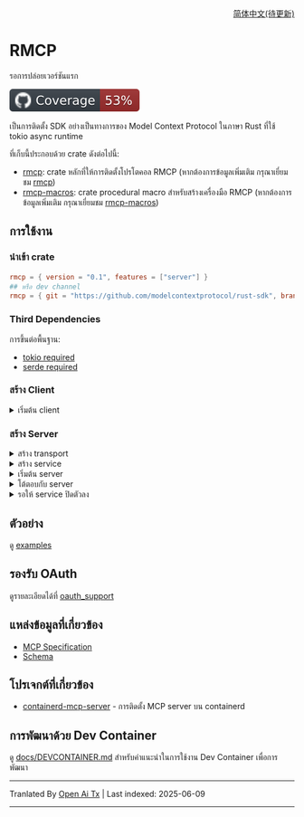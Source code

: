 <div align = "right">
<a href="docs/readme/README.zh-cn.md">简体中文(待更新)</a>
</div>

# RMCP
รอการปล่อยเวอร์ชันแรก
<!-- [![Crates.io Version](todo)](todo) -->
<!-- ![Release status](https://github.com/modelcontextprotocol/rust-sdk/actions/workflows/release.yml/badge.svg) -->
<!-- [![docs.rs](todo)](todo) -->
![Coverage](https://raw.githubusercontent.com/modelcontextprotocol/rust-sdk/main/docs/coverage.svg)

เป็นการติดตั้ง SDK อย่างเป็นทางการของ Model Context Protocol ในภาษา Rust ที่ใช้ tokio async runtime

ที่เก็บนี้ประกอบด้วย crate ดังต่อไปนี้:

- [rmcp](https://raw.githubusercontent.com/modelcontextprotocol/rust-sdk/main/crates/rmcp): crate หลักที่ให้การติดตั้งโปรโตคอล RMCP (หากต้องการข้อมูลเพิ่มเติม กรุณาเยี่ยมชม [rmcp](https://raw.githubusercontent.com/modelcontextprotocol/rust-sdk/main/crates/rmcp/README.md))
- [rmcp-macros](https://raw.githubusercontent.com/modelcontextprotocol/rust-sdk/main/crates/rmcp-macros): crate procedural macro สำหรับสร้างเครื่องมือ RMCP (หากต้องการข้อมูลเพิ่มเติม กรุณาเยี่ยมชม [rmcp-macros](https://raw.githubusercontent.com/modelcontextprotocol/rust-sdk/main/crates/rmcp-macros/README.md))

## การใช้งาน

### นำเข้า crate

```toml
rmcp = { version = "0.1", features = ["server"] }
## หรือ dev channel
rmcp = { git = "https://github.com/modelcontextprotocol/rust-sdk", branch = "main" }
```
### Third Dependencies
การขึ้นต่อพื้นฐาน:
- [tokio required](https://github.com/tokio-rs/tokio)
- [serde required](https://github.com/serde-rs/serde)



### สร้าง Client
<details>
<summary>เริ่มต้น client</summary>

```rust, ignore
use rmcp::{ServiceExt, transport::{TokioChildProcess, ConfigureCommandExt}};
use tokio::process::Command;

#[tokio::main]
async fn main() -> Result<(), Box<dyn std::error::Error>> {
    let client = ().serve(TokioChildProcess::new(Command::new("npx").configure(|cmd| {
        cmd.arg("-y").arg("@modelcontextprotocol/server-everything");
    }))?).await?;
    Ok(())
}
```
</details>

### สร้าง Server

<details>
<summary>สร้าง transport</summary>

```rust, ignore
use tokio::io::{stdin, stdout};
let transport = (stdin(), stdout());
```

</details>

<details>
<summary>สร้าง service</summary>

คุณสามารถสร้าง service ได้อย่างง่ายดายโดยใช้ [`ServerHandler`](https://raw.githubusercontent.com/modelcontextprotocol/rust-sdk/main/crates/rmcp/src/handler/server.rs) หรือ [`ClientHandler`](https://raw.githubusercontent.com/modelcontextprotocol/rust-sdk/main/crates/rmcp/src/handler/client.rs)

```rust, ignore
let service = common::counter::Counter::new();
```
</details>

<details>
<summary>เริ่มต้น server</summary>

```rust, ignore
// การเรียกนี้จะจบกระบวนการ initialization
let server = service.serve(transport).await?;
```
</details>

<details>
<summary>โต้ตอบกับ server</summary>

เมื่อ server ถูก initialize แล้ว คุณสามารถส่ง request หรือ notification ได้:

```rust, ignore
// request
let roots = server.list_roots().await?;

// หรือส่ง notification
server.notify_cancelled(...).await?;
```
</details>

<details>
<summary>รอให้ service ปิดตัวลง</summary>

```rust, ignore
let quit_reason = server.waiting().await?;
// หรือยกเลิกมัน
let quit_reason = server.cancel().await?;
```
</details>


## ตัวอย่าง

ดู [examples](https://raw.githubusercontent.com/modelcontextprotocol/rust-sdk/main/examples/README.md)

## รองรับ OAuth

ดูรายละเอียดได้ที่ [oauth_support](https://raw.githubusercontent.com/modelcontextprotocol/rust-sdk/main/docs/OAUTH_SUPPORT.md)


## แหล่งข้อมูลที่เกี่ยวข้อง

- [MCP Specification](https://spec.modelcontextprotocol.io/specification/2024-11-05/)
- [Schema](https://github.com/modelcontextprotocol/specification/blob/main/schema/2024-11-05/schema.ts)

## โปรเจกต์ที่เกี่ยวข้อง
- [containerd-mcp-server](https://github.com/jokemanfire/mcp-containerd) - การติดตั้ง MCP server บน containerd

## การพัฒนาด้วย Dev Container
ดู [docs/DEVCONTAINER.md](https://raw.githubusercontent.com/modelcontextprotocol/rust-sdk/main/docs/DEVCONTAINER.md) สำหรับคำแนะนำในการใช้งาน Dev Container เพื่อการพัฒนา


---


Tranlated By [Open Ai Tx](https://github.com/OpenAiTx/OpenAiTx) | Last indexed: 2025-06-09


---